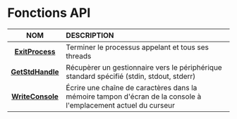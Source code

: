 # Fonctions API

|NOM|DESCRIPTION|
|:--:|:--|
|[**ExitProcess**](https://docs.microsoft.com/en-us/windows/win32/api/processthreadsapi/nf-processthreadsapi-exitprocess)|Terminer le processus appelant et tous ses threads|
|[**GetStdHandle**](https://docs.microsoft.com/en-us/windows/console/getstdhandle)|Récupèrer un gestionnaire vers le périphérique standard spécifié (stdin, stdout, stderr)|
|[**WriteConsole**](https://docs.microsoft.com/en-us/windows/console/writeconsole)|Écrire une chaîne de caractères dans la mémoire tampon d'écran de la console à l'emplacement actuel du curseur|
